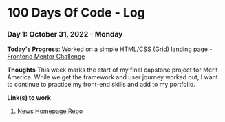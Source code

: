# 100 Days Of Code - Log
<!-- 
### Day 0: February 30, 2016 (Example 1)
##### (delete me or comment me out)

**Today's Progress**: Fixed CSS, worked on canvas functionality for the app.

**Thoughts:** I really struggled with CSS, but, overall, I feel like I am slowly getting better at it. Canvas is still new for me, but I managed to figure out some basic functionality.

**Link to work:** [Calculator App](http://www.example.com)

### Day 0: February 30, 2016 (Example 2)
##### (delete me or comment me out)

**Today's Progress**: Fixed CSS, worked on canvas functionality for the app.

**Thoughts**: I really struggled with CSS, but, overall, I feel like I am slowly getting better at it. Canvas is still new for me, but I managed to figure out some basic functionality.

**Link(s) to work**: [Calculator App](http://www.example.com)
 -->

### Day 1: October 31, 2022 - Monday

**Today's Progress**: Worked on a simple HTML/CSS (Grid) landing page - [Frontend Mentor Challenge](https://www.frontendmentor.io/challenges/news-homepage-H6SWTa1MFl)

**Thoughts** This week marks the start of my final capstone project for Merit America. While we get the framework and user journey worked out, I want to continue to practice my front-end skills and add to my portfolio. 

**Link(s) to work**
1. [News Homepage Repo](https://github.com/erinczarnecki/FEM_News-Homepage)
